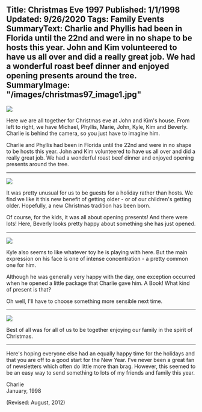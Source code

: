 Title: Christmas Eve 1997
Published: 1/1/1998
Updated: 9/26/2020
Tags: Family Events
SummaryText: Charlie and Phyllis had been in Florida until the 22nd and were in no shape to be hosts this year. John and Kim volunteered to have us all over and did a really great job. We had a wonderful roast beef dinner and enjoyed opening presents around the tree.
SummaryImage: "/images/christmas97_image1.jpg"
---
<div class="pic odd">
   <img src="/images/christmas97_image1.jpg"/>
   <p>Here we are all together for Christmas eve at John and Kim's house. 
   From left to right, we have Michael, Phyllis, Marie, John, Kyle, Kim 
   and Beverly. Charlie is behind the camera, so you just have to imagine him.</p>

   <p>Charlie and Phyllis had been in Florida until the 22nd and were 
   in no shape to be hosts this year. John and Kim volunteered to have us all over 
   and did a really great job. We had a wonderful roast beef dinner and enjoyed 
   opening presents around the tree.</p>
</div>

<hr style="clear: both"/>

<div class="pic even">
   <img src="/images/christmas97_image2.jpg"/>
   <p>It was pretty unusual for us to be guests for a holiday rather than
   hosts. We find we like it this new benefit of getting older - or of our
   children's getting older. Hopefully, a new Christmas tradition has been born.</p>

   <p>Of course, for the kids, it was all about opening presents! And there
   were lots! Here, Beverly looks pretty happy about something she has just opened.</p>
</div>

<hr style="clear: both"/>

<div class="pic odd">
   <img src="/images/christmas97_image3.jpg"/>
   <p>Kyle also seems to like whatever toy he is playing with here. But the 
   main expression on his face is one of intense concentration - 
   a pretty common one for him.</p>

   <p>Although he was generally very happy with the day, one exception
   occurred when he opened a little package that Charlie gave him. A Book! What kind of
   present is that?</p>

   <p>Oh well, I'll have to choose something more sensible next time.</p>
</div>

<hr style="clear: both"/>

<div class="pic even">
   <img src="/images/christmas97_image4.jpg"/>
   <p>Best of all was for all of us to be together enjoying our family in the 
   spirit of Christmas. </p>
</div>

<hr style="clear: both"/>

   <p>Here's hoping everyone else had an equally happy time for the holidays
   and that you are off to a good start for the New Year. I've never been a great fan of
   newsletters which often do little more than brag. However, this seemed to be an easy way
   to send something to lots of my friends and family this year.</p>
   
   <p class="sig">Charlie<br>January, 1998</p>
   <p class="sig rev">(Revised: August, 2012)</p>
